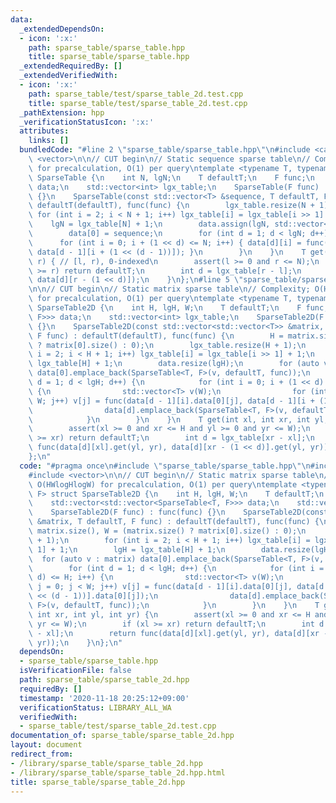```yaml
---
data:
  _extendedDependsOn:
  - icon: ':x:'
    path: sparse_table/sparse_table.hpp
    title: sparse_table/sparse_table.hpp
  _extendedRequiredBy: []
  _extendedVerifiedWith:
  - icon: ':x:'
    path: sparse_table/test/sparse_table_2d.test.cpp
    title: sparse_table/test/sparse_table_2d.test.cpp
  _pathExtension: hpp
  _verificationStatusIcon: ':x:'
  attributes:
    links: []
  bundledCode: "#line 2 \"sparse_table/sparse_table.hpp\"\n#include <cassert>\n#include\
    \ <vector>\n\n// CUT begin\n// Static sequence sparse table\n// Complexity: O(NlogN)\
    \ for precalculation, O(1) per query\ntemplate <typename T, typename F> struct\
    \ SparseTable {\n    int N, lgN;\n    T defaultT;\n    F func;\n    std::vector<std::vector<T>>\
    \ data;\n    std::vector<int> lgx_table;\n    SparseTable(F func) : func(func)\
    \ {}\n    SparseTable(const std::vector<T> &sequence, T defaultT, F func) : N(sequence.size()),\
    \ defaultT(defaultT), func(func) {\n        lgx_table.resize(N + 1);\n       \
    \ for (int i = 2; i < N + 1; i++) lgx_table[i] = lgx_table[i >> 1] + 1;\n    \
    \    lgN = lgx_table[N] + 1;\n        data.assign(lgN, std::vector<T>(N, defaultT));\n\
    \        data[0] = sequence;\n        for (int d = 1; d < lgN; d++) {\n      \
    \      for (int i = 0; i + (1 << d) <= N; i++) { data[d][i] = func(data[d - 1][i],\
    \ data[d - 1][i + (1 << (d - 1))]); }\n        }\n    }\n    T get(int l, int\
    \ r) { // [l, r), 0-indexed\n        assert(l >= 0 and r <= N);\n        if (l\
    \ >= r) return defaultT;\n        int d = lgx_table[r - l];\n        return func(data[d][l],\
    \ data[d][r - (1 << d)]);\n    }\n};\n#line 5 \"sparse_table/sparse_table_2d.hpp\"\
    \n\n// CUT begin\n// Static matrix sparse table\n// Complexity; O(HWlogHlogW)\
    \ for precalculation, O(1) per query\ntemplate <typename T, typename F> struct\
    \ SparseTable2D {\n    int H, lgH, W;\n    T defaultT;\n    F func;\n    std::vector<std::vector<SparseTable<T,\
    \ F>>> data;\n    std::vector<int> lgx_table;\n    SparseTable2D(F func) : func(func)\
    \ {}\n    SparseTable2D(const std::vector<std::vector<T>> &matrix, T defaultT,\
    \ F func) : defaultT(defaultT), func(func) {\n        H = matrix.size(), W = (matrix.size()\
    \ ? matrix[0].size() : 0);\n        lgx_table.resize(H + 1);\n        for (int\
    \ i = 2; i < H + 1; i++) lgx_table[i] = lgx_table[i >> 1] + 1;\n        lgH =\
    \ lgx_table[H] + 1;\n        data.resize(lgH);\n        for (auto v : matrix)\
    \ data[0].emplace_back(SparseTable<T, F>(v, defaultT, func));\n        for (int\
    \ d = 1; d < lgH; d++) {\n            for (int i = 0; i + (1 << d) <= H; i++)\
    \ {\n                std::vector<T> v(W);\n                for (int j = 0; j <\
    \ W; j++) v[j] = func(data[d - 1][i].data[0][j], data[d - 1][i + (1 << (d - 1))].data[0][j]);\n\
    \                data[d].emplace_back(SparseTable<T, F>(v, defaultT, func));\n\
    \            }\n        }\n    }\n    T get(int xl, int xr, int yl, int yr) {\n\
    \        assert(xl >= 0 and xr <= H and yl >= 0 and yr <= W);\n        if (xl\
    \ >= xr) return defaultT;\n        int d = lgx_table[xr - xl];\n        return\
    \ func(data[d][xl].get(yl, yr), data[d][xr - (1 << d)].get(yl, yr));\n    }\n\
    };\n"
  code: "#pragma once\n#include \"sparse_table/sparse_table.hpp\"\n#include <cassert>\n\
    #include <vector>\n\n// CUT begin\n// Static matrix sparse table\n// Complexity;\
    \ O(HWlogHlogW) for precalculation, O(1) per query\ntemplate <typename T, typename\
    \ F> struct SparseTable2D {\n    int H, lgH, W;\n    T defaultT;\n    F func;\n\
    \    std::vector<std::vector<SparseTable<T, F>>> data;\n    std::vector<int> lgx_table;\n\
    \    SparseTable2D(F func) : func(func) {}\n    SparseTable2D(const std::vector<std::vector<T>>\
    \ &matrix, T defaultT, F func) : defaultT(defaultT), func(func) {\n        H =\
    \ matrix.size(), W = (matrix.size() ? matrix[0].size() : 0);\n        lgx_table.resize(H\
    \ + 1);\n        for (int i = 2; i < H + 1; i++) lgx_table[i] = lgx_table[i >>\
    \ 1] + 1;\n        lgH = lgx_table[H] + 1;\n        data.resize(lgH);\n      \
    \  for (auto v : matrix) data[0].emplace_back(SparseTable<T, F>(v, defaultT, func));\n\
    \        for (int d = 1; d < lgH; d++) {\n            for (int i = 0; i + (1 <<\
    \ d) <= H; i++) {\n                std::vector<T> v(W);\n                for (int\
    \ j = 0; j < W; j++) v[j] = func(data[d - 1][i].data[0][j], data[d - 1][i + (1\
    \ << (d - 1))].data[0][j]);\n                data[d].emplace_back(SparseTable<T,\
    \ F>(v, defaultT, func));\n            }\n        }\n    }\n    T get(int xl,\
    \ int xr, int yl, int yr) {\n        assert(xl >= 0 and xr <= H and yl >= 0 and\
    \ yr <= W);\n        if (xl >= xr) return defaultT;\n        int d = lgx_table[xr\
    \ - xl];\n        return func(data[d][xl].get(yl, yr), data[d][xr - (1 << d)].get(yl,\
    \ yr));\n    }\n};\n"
  dependsOn:
  - sparse_table/sparse_table.hpp
  isVerificationFile: false
  path: sparse_table/sparse_table_2d.hpp
  requiredBy: []
  timestamp: '2020-11-18 20:25:12+09:00'
  verificationStatus: LIBRARY_ALL_WA
  verifiedWith:
  - sparse_table/test/sparse_table_2d.test.cpp
documentation_of: sparse_table/sparse_table_2d.hpp
layout: document
redirect_from:
- /library/sparse_table/sparse_table_2d.hpp
- /library/sparse_table/sparse_table_2d.hpp.html
title: sparse_table/sparse_table_2d.hpp
---
```

